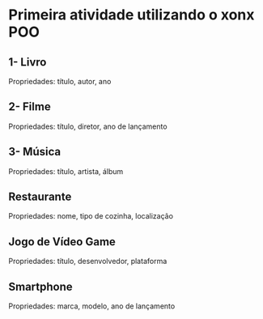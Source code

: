 # Primeira atividade utilizando o xonx POO

## 1- Livro
Propriedades: título, autor, ano

## 2- Filme
Propriedades: título, diretor, ano de lançamento

## 3- Música
Propriedades: título, artista, álbum

## Restaurante
Propriedades: nome, tipo de cozinha, localização

## Jogo de Vídeo Game
Propriedades: título, desenvolvedor, plataforma

## Smartphone
Propriedades: marca, modelo, ano de lançamento